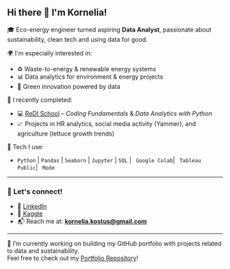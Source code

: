 ## Hi there 👋 I'm Kornelia!

🎓 Eco-energy engineer turned aspiring **Data Analyst**, passionate about sustainability, clean tech and using data for good.

🌍 I'm especially interested in:
- ♻️ Waste-to-energy & renewable energy systems  
- 📊 Data analytics for environment & energy projects  
- 🌱 Green innovation powered by data

🧠 I recently completed:
- 💻 [ReDI School](https://www.redi-school.org/) – *Coding Fundamentals* & *Data Analytics with Python*  
- 📈 Projects in HR analytics, social media activity (Yammer), and agriculture (lettuce growth trends)

🔧 Tech I use:
- `Python` | `Pandas` | `Seaborn` | `Jupyter` | `SQL` | ` Google Colab`| ` Tableau Public`| ` Mode`

---

### 🚀 Let's connect!
- 🔗 [LinkedIn](https://linkedin.com/in/kornelia-weihs-577006162)  
- 🧪 [Kaggle](https://https://www.kaggle.com/korneliaweihs)  
- 📬 Reach me at: **kornelia.kostus@gmail.com**

---

🌟 I’m currently working on building my GitHub portfolio with projects related to data and sustainability.  
Feel free to check out my [Portfolio Repository](https://github.com/kornelia053/data-analyst-portfolio)!


